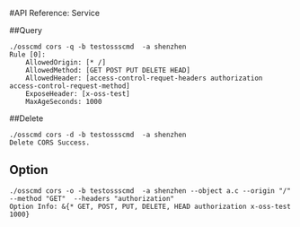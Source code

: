 #API Reference: Service


##Query 

	./osscmd cors -q -b testossscmd  -a shenzhen
	Rule [0]:
	    AllowedOrigin: [* /]
	    AllowedMethod: [GET POST PUT DELETE HEAD]
	    AllowedHeader: [access-control-requet-headers authorization access-control-request-method]
	    ExposeHeader: [x-oss-test]
	    MaxAgeSeconds: 1000
##Delete

	./osscmd cors -d -b testossscmd  -a shenzhen
	Delete CORS Success.

## Option

	./osscmd cors -o -b testossscmd  -a shenzhen --object a.c --origin "/" --method "GET"  --headers "authorization"
	Option Info: &{* GET, POST, PUT, DELETE, HEAD authorization x-oss-test 1000}